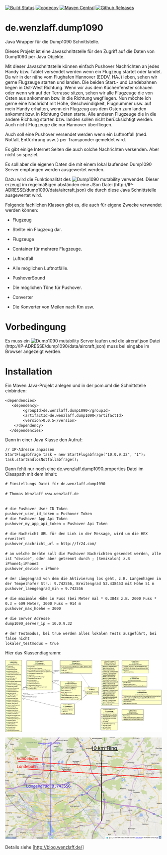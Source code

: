 [![Build Status](https://travis-ci.org/IT-Berater/de.wenzlaff.dump1090.svg?branch=master)](https://travis-ci.org/IT-Berater/de.wenzlaff.dump1090) 
[![codecov](https://codecov.io/gh/IT-Berater/de.wenzlaff.dump1090/branch/master/graph/badge.svg)](https://codecov.io/gh/IT-Berater/de.wenzlaff.dump1090) 
[![Maven Central](https://maven-badges.herokuapp.com/maven-central/de.wenzlaff.dump1090/de.wenzlaff.dump1090/badge.svg)](https://maven-badges.herokuapp.com/maven-central/de.wenzlaff.dump1090/de.wenzlaff.dump1090)
[![Github Releases](https://img.shields.io/github/downloads/atom/atom/latest/total.svg)](https://github.com/IT-Berater/de.wenzlaff.dump1090)


# de.wenzlaff.dump1090

Java Wrapper für die Dump1090 Schnittstelle.

Dieses Projekt ist eine Javaschnittstelle für den Zugriff auf die Daten von Dump1090 per Java Objekte.


Mit dieser Javaschnittstelle können einfach Pushover Nachrichten an jedes Handy bzw. Tablet versendet werden wenn ein Flugzeug startet oder landet. Da wir in der nähe vom Flughafen Hannover (EDDV, HAJ) leben, sehen wir gerne Flugzeuge starten und landen. Die beiden Start.- und Landebahnen liegen in Ost-West Richtung. Wenn wir aus dem Küchenfenster schauen oder wenn wir auf der Terrasse sitzen, sehen wir alle Flugzeuge die von Osten aus ankommen bzw. in die Richtung wegfliegen. Nun möchte ich gerne eine Nachricht mit Höhe, Geschwindigkeit, Flugnummer usw. auf mein Handy erhalten, wenn ein Flugzeug aus dem Osten zum landen ankommt bzw. in Richtung Osten starte. Alle anderen Flugzeuge die in die andere Richtung starten bzw. landen sollen nicht berücksichtigt werden. Auch nicht Flugzeuge die nur Hannover überfliegen.

Auch soll eine Pushover versendet werden wenn ein Luftnotfall (med. Notfall, Entfürhrung usw. ) per Transponder gemeldet wird.

Es gibt einige Internet Seiten die auch solche Nachrichten versenden. Aber nicht so speziel.

Es soll aber die eigenen Daten die mit einem lokal laufenden Dump1090 Server empfangen werden ausgewertet werden.

Dazu wird die Funktionalität des ![Dump1090 mutability](https://github.com/mutability/dump1090) verwendet. Dieser erzeugt im regelmäßigen abständen eine JSon Datei (http://IP-ADRESSE/dump1090/data/aircraft.json) die durch diese Java Schnittstelle ausgewertet wird.


Folgende fachlichen Klassen gibt es, die auch für eigene Zwecke verwendet werden können:

* Flugzeug
 * Stellte ein Flugzeug dar.

* Flugzeuge
 * Container für mehrere Flugzeuge.

* Luftnotfall
 * Alle möglichen Luftnotfälle.

* PushoverSound
 * Die möglichen Töne für Pushover.

* Converter
 * Die Konverter von Meilen nach Km usw.
 
# Vorbedingung
 Es muss ein ![Dump1090 mutability](https://github.com/mutability/dump1090) Server laufen und die aircraf.json Datei (http://IP-ADRESSE/dump1090/data/aircraft.json) muss bei eingabe im Browser angezeigt werden.
 
# Installation
 Ein Maven Java-Projekt anlegen und in der pom.xml die Schnittstelle einbinden:

	<dependencies>
	   <dependency>
	 		<groupId>de.wenzlaff.dump1090</groupId>
	 		<artifactId>de.wenzlaff.dump1090</artifactId>
	 		<version>0.0.5</version>
	 	</dependency>
	  </dependencies>

 Dann in einer Java Klasse den Aufruf:
 		
	// IP-Adresse anpassen
	StartFlugabfrage task = new StartFlugabfrage("10.0.9.32", "1");
	task.startEndlosNotfallabfrage();
		
Dann fehlt nur noch eine de.wenzlaff.dump1090.properties Datei im Classpath mit dem Inhalt:


	# Einstellungs Datei für de.wenzlaff.dump1090

	# Thomas Wenzlaff www.wenzlaff.de


	# die Pushover User ID Token
	pushover_user_id_token = Pushover Token
	# die Pushover App Api Token
	pushover_my_app_api_token = Pushover Api Token

	# die Nachricht URL für den Link in der Message, wird um die HEX erweitert
	pushover_nachricht_url = http://fr24.com/

	# an welche Geräte soll die Pushover Nachrichten gesendet werden, alle ist "device", oder aber getrennt durch ; (Semikolon) z.B iPhone1;iPhone2
	pushover_device = iPhone

	# der Längengrad von dem die Aktivierung los geht, z.B. Langenhagen in der Tempelhofer Str.: 9.742556, Breitengrad 52.438453 mit Höhe 51 m
	pushover_laengengrad_min = 9.742556

	# die maximale Höhe in Fuss (bei Meter mal * 0.3048 z.B. 2000 Fuss * 0.3 = 609 Meter, 3000 Fuss = 914 m
	pushover_max_hoehe = 3000

	# die Server Adresse 
	dump1090_server_ip = 10.0.9.32

	# der Testmodus, bei true werden alles lokalen Tests ausgeführt, bei false nicht
	lokaler_testmodus = true
 
 Hier das Klassendiagramm:
 
 ![Klassendiagramm](/bilder/Klassendiagramm.png)


![Langenhagen](/bilder/flughafen-eddv.png)


Details siehe [http://blog.wenzlaff.de/]
